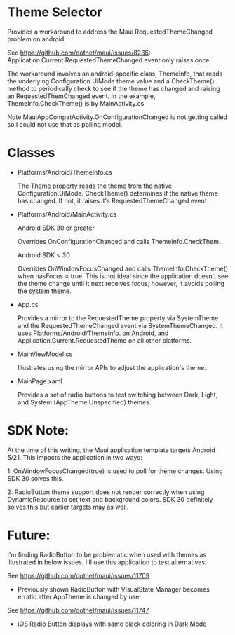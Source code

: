 # Theme Selector

Provides a workaround to address the Maui RequestedThemeChanged problem on android.

See https://github.com/dotnet/maui/issues/8236: Application.Current.RequestedThemeChanged event only raises once

The workaround involves an android-specific class, ThemeInfo, that reads the underlying 
Configuration.UiMode theme value and a CheckTheme() method to periodically 
check to see if the theme has changed and raising an RequestedThemChanged event.
In the example, ThemeInfo.CheckTheme() is by MainActivity.cs.

Note MauiAppCompatActivity.OnConfigurationChanged is not getting called so I could not use that as polling model.

# Classes

* Platforms/Android/ThemeInfo.cs

    The Theme property reads the theme from the native Configuration.UiMode.
    CheckTheme() determines if the native theme has changed.
       If not, it raises it's RequestedThemeChanged event.

* Platforms/Android/MainActivity.cs

    Android SDK 30 or greater

    Overrides OnConfigurationChanged and calls ThemeInfo.CheckThem.

    Android SDK < 30

    Overrides OnWindowFocusChanged and calls ThemeInfo.CheckTheme() 
    when hasFocus = true. This is not ideal since the application 
    doesn't see the theme change until it next receives focus; however, 
    it avoids polling the system theme.

* App.cs

    Provides a mirror to the RequestedTheme property via SystemTheme and 
    the RequestedThemeChanged event via SystemThemeChanged. It uses 
    Platforms/Android/ThemeInfo. on Android, and Application.Current.RequestedTheme
    on all other platforms.

* MainViewModel.cs

    Illustrates using the mirror APIs to adjust the application's theme.

* MainPage.xaml

    Provides a set of radio buttons to test switching between Dark, Light,
    and System (AppTheme.Unspecified) themes.

# SDK Note:
At the time of this writing, the Maui application template targets Android 5/21.
This impacts the application in two ways:

1: OnWindowFocusChanged(true) is used to poll for theme changes. Using SDK 30
solves this.

2: RadioButton theme support does not render correctly when using DynamicResource
to set text and background colors.  SDK 30 definitely solves this but earlier targets
may as well.

# Future:

I'm finding RadioButton to be problematic when used with themes as illustrated in
below issues. I'll use this application to test alternatives.

See https://github.com/dotnet/maui/issues/11709
 - Previously shown RadioButton with VisualState Manager becomes erratic after AppTheme is changed by user

See https://github.com/dotnet/maui/issues/11747
 - iOS Radio Button displays with same black coloring in Dark Mode

